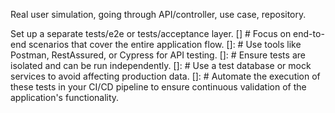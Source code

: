 Real user simulation, going through API/controller, use case, repository.

Set up a separate tests/e2e or tests/acceptance layer.
[] # Focus on end-to-end scenarios that cover the entire application flow.
[]: # Use tools like Postman, RestAssured, or Cypress for API testing.
[]: # Ensure tests are isolated and can be run independently.
[]: # Use a test database or mock services to avoid affecting production data.
[]: # Automate the execution of these tests in your CI/CD pipeline to ensure continuous validation of the application's functionality.